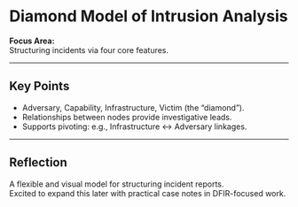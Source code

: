 # Diamond Model of Intrusion Analysis

**Focus Area:**  
Structuring incidents via four core features.

---

## Key Points
- Adversary, Capability, Infrastructure, Victim (the “diamond”).
- Relationships between nodes provide investigative leads.
- Supports pivoting: e.g., Infrastructure ↔ Adversary linkages.

---

## Reflection
A flexible and visual model for structuring incident reports.  
Excited to expand this later with practical case notes in DFIR-focused work.
